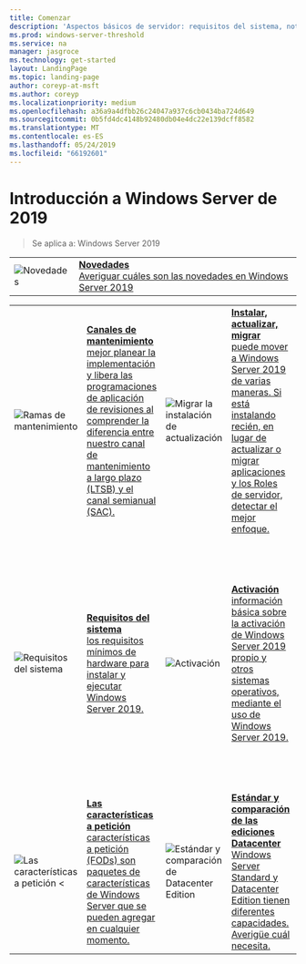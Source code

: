 ```yaml
---
title: Comenzar
description: 'Aspectos básicos de servidor: requisitos del sistema, notas de la versión'
ms.prod: windows-server-threshold
ms.service: na
manager: jasgroce
ms.technology: get-started
layout: LandingPage
ms.topic: landing-page
author: coreyp-at-msft
ms.author: coreyp
ms.localizationpriority: medium
ms.openlocfilehash: a36a9a4dfbb26c24047a937c6cb0434ba724d649
ms.sourcegitcommit: 0b5fd4dc4148b92480db04e4dc22e139dcff8582
ms.translationtype: MT
ms.contentlocale: es-ES
ms.lasthandoff: 05/24/2019
ms.locfileid: "66192601"
---
```

# <a name="get-started-with-windows-server-2019"></a>Introducción a Windows Server de 2019

>Se aplica a: Windows Server 2019

|       |       |
|   -   |   -   |
| ![Novedades](../media/i-whats-new.svg) | [**Novedades**  <br>Averiguar cuáles son las novedades en Windows Server 2019](whats-new-19.md)|

|       |        |        |     |       |        |
|   -   |   -    |   -    |  -  |  -    |   -    |
| ![Ramas de mantenimiento](../media/i-get-started.svg)  | [**Canales de mantenimiento**<br>mejor planear la implementación y libera las programaciones de aplicación de revisiones al comprender la diferencia entre nuestro canal de mantenimiento a largo plazo (LTSB) y el canal semianual (SAC).](servicing-channels-19.md)  | ![Migrar la instalación de actualización](../media/i-get-started.svg) | [**Instalar, actualizar, migrar** <br>puede mover a Windows Server 2019 de varias maneras. Si está instalando recién, en lugar de actualizar o migrar aplicaciones y los Roles de servidor, detectar el mejor enfoque.](install-upgrade-migrate-19.md)  | ![Notas de la versión](../media/i-get-started.svg) |[**Notas de la versión**<br>problemas que podrían causar problemas graves si no se evitan o solucionan.](rel-notes-19.md)   |
| ![Requisitos del sistema](../media/i-get-started.svg) | [**Requisitos del sistema**<br>los requisitos mínimos de hardware para instalar y ejecutar Windows Server 2019.](sys-reqs-19.md) |  ![Activación](../media/i-get-started.svg)|[**Activación**<br>información básica sobre la activación de Windows Server 2019 propio y otros sistemas operativos, mediante el uso de Windows Server 2019.](activation-19.md)  |  ![Compatibilidad de aplicaciones](../media/i-get-started.svg)|[ **¿Compatibilidad de aplicaciones de Windows Server 2019 y Microsoft Server**<br>necesita obtener SQL funciona en Windows Server 2019 o encuentre los pasos necesarios para la ejecución de Exchange? Este tema contiene vínculos a documentación compatibles para aplicaciones de Microsoft.](app-compat-19.md) |
| ![Las características a petición <](../media/i-get-started.svg) | [**Las características a petición**<br>características a petición (FODs) son paquetes de características de Windows Server que se pueden agregar en cualquier momento.](install-fod-19.md) |  ![Estándar y comparación de Datacenter Edition](../media/i-get-started.svg) | [**Estándar y comparación de las ediciones Datacenter**<br>Windows Server Standard y Datacenter Edition tienen diferentes capacidades. Averigüe cuál necesita.](editions-comparison-19.md) |
